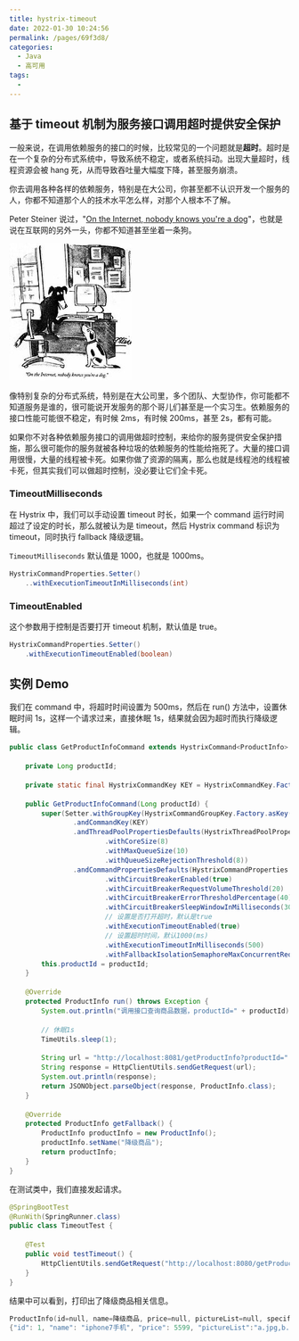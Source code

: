 ```yaml
---
title: hystrix-timeout
date: 2022-01-30 10:24:56
permalink: /pages/69f3d8/
categories:
  - Java
  - 高可用
tags:
  - 
---
```

## 基于 timeout 机制为服务接口调用超时提供安全保护

一般来说，在调用依赖服务的接口的时候，比较常见的一个问题就是**超时**。超时是在一个复杂的分布式系统中，导致系统不稳定，或者系统抖动。出现大量超时，线程资源会被 hang 死，从而导致吞吐量大幅度下降，甚至服务崩溃。

你去调用各种各样的依赖服务，特别是在大公司，你甚至都不认识开发一个服务的人，你都不知道那个人的技术水平怎么样，对那个人根本不了解。

Peter Steiner 说过，"[On the Internet, nobody knows you're a dog](https://en.wikipedia.org/wiki/On_the_Internet,_nobody_knows_you%27re_a_dog)"，也就是说在互联网的另外一头，你都不知道甚至坐着一条狗。

![220px-Internet_dog.jpg](./images/220px-Internet_dog.jpg)

像特别复杂的分布式系统，特别是在大公司里，多个团队、大型协作，你可能都不知道服务是谁的，很可能说开发服务的那个哥儿们甚至是一个实习生。依赖服务的接口性能可能很不稳定，有时候 2ms，有时候 200ms，甚至 2s，都有可能。

如果你不对各种依赖服务接口的调用做超时控制，来给你的服务提供安全保护措施，那么很可能你的服务就被各种垃圾的依赖服务的性能给拖死了。大量的接口调用很慢，大量的线程被卡死。如果你做了资源的隔离，那么也就是线程池的线程被卡死，但其实我们可以做超时控制，没必要让它们全卡死。

### TimeoutMilliseconds

在 Hystrix 中，我们可以手动设置 timeout 时长，如果一个 command 运行时间超过了设定的时长，那么就被认为是 timeout，然后 Hystrix command 标识为 timeout，同时执行 fallback 降级逻辑。

`TimeoutMilliseconds` 默认值是 1000，也就是 1000ms。

```java
HystrixCommandProperties.Setter()
    ..withExecutionTimeoutInMilliseconds(int)
```

### TimeoutEnabled

这个参数用于控制是否要打开 timeout 机制，默认值是 true。

```java
HystrixCommandProperties.Setter()
    .withExecutionTimeoutEnabled(boolean)
```

## 实例 Demo

我们在 command 中，将超时时间设置为 500ms，然后在 run() 方法中，设置休眠时间 1s，这样一个请求过来，直接休眠 1s，结果就会因为超时而执行降级逻辑。

```java
public class GetProductInfoCommand extends HystrixCommand<ProductInfo> {

    private Long productId;

    private static final HystrixCommandKey KEY = HystrixCommandKey.Factory.asKey("GetProductInfoCommand");

    public GetProductInfoCommand(Long productId) {
        super(Setter.withGroupKey(HystrixCommandGroupKey.Factory.asKey("ProductInfoService"))
                .andCommandKey(KEY)
                .andThreadPoolPropertiesDefaults(HystrixThreadPoolProperties.Setter()
                        .withCoreSize(8)
                        .withMaxQueueSize(10)
                        .withQueueSizeRejectionThreshold(8))
                .andCommandPropertiesDefaults(HystrixCommandProperties.Setter()
                        .withCircuitBreakerEnabled(true)
                        .withCircuitBreakerRequestVolumeThreshold(20)
                        .withCircuitBreakerErrorThresholdPercentage(40)
                        .withCircuitBreakerSleepWindowInMilliseconds(3000)
                        // 设置是否打开超时，默认是true
                        .withExecutionTimeoutEnabled(true)
                        // 设置超时时间，默认1000(ms)
                        .withExecutionTimeoutInMilliseconds(500)
                        .withFallbackIsolationSemaphoreMaxConcurrentRequests(30)));
        this.productId = productId;
    }

    @Override
    protected ProductInfo run() throws Exception {
        System.out.println("调用接口查询商品数据，productId=" + productId);

        // 休眠1s
        TimeUtils.sleep(1);

        String url = "http://localhost:8081/getProductInfo?productId=" + productId;
        String response = HttpClientUtils.sendGetRequest(url);
        System.out.println(response);
        return JSONObject.parseObject(response, ProductInfo.class);
    }

    @Override
    protected ProductInfo getFallback() {
        ProductInfo productInfo = new ProductInfo();
        productInfo.setName("降级商品");
        return productInfo;
    }
}
```

在测试类中，我们直接发起请求。

```java
@SpringBootTest
@RunWith(SpringRunner.class)
public class TimeoutTest {

    @Test
    public void testTimeout() {
        HttpClientUtils.sendGetRequest("http://localhost:8080/getProductInfo?productId=1");
    }
}
```

结果中可以看到，打印出了降级商品相关信息。

```c
ProductInfo(id=null, name=降级商品, price=null, pictureList=null, specification=null, service=null, color=null, size=null, shopId=null, modifiedTime=null, cityId=null, cityName=null, brandId=null, brandName=null)
{"id": 1, "name": "iphone7手机", "price": 5599, "pictureList":"a.jpg,b.jpg", "specification": "iphone7的规格", "service": "iphone7的售后服务", "color": "红色,白色,黑色", "size": "5.5", "shopId": 1, "modifiedTime": "2017-01-01 12:00:00", "cityId": 1, "brandId": 1}
```
